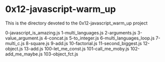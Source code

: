 # 0x12-javascript-warm_up
This is the directory devoted to the 0x12-javascript_warm_up project

0-javascript_is_amazing.js
1-multi_languages.js
2-arguments.js
3-value_argument.js
4-concat.js
5-to_integer.js
6-multi_languages_loop.js
7-multi_c.js
8-square.js
9-add.js
10-factorial.js
11-second_biggest.js
12-object.js
13-add.js
100-let_me_const.js
101-call_me_moby.js
102-add_me_maybe.js
103-object_fct.js
